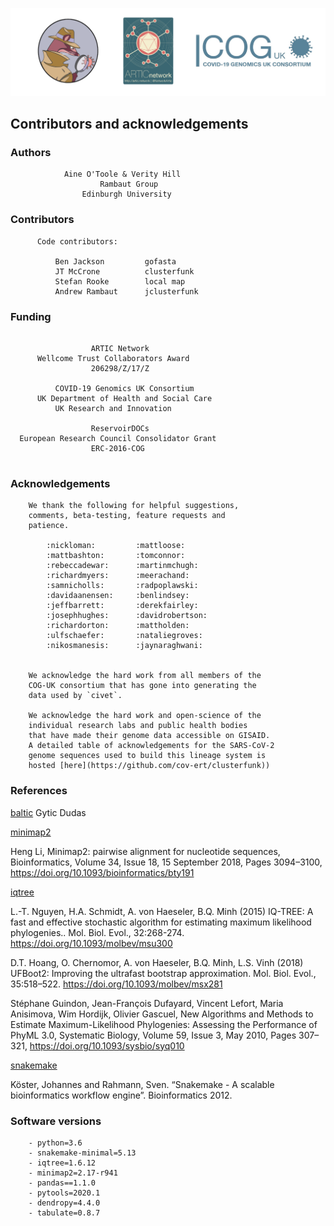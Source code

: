 ![](./doc_figures/website_header.png)

## Contributors and acknowledgements

### Authors
```
            Aine O'Toole & Verity Hill       
                    Rambaut Group              
                Edinburgh University   
```

### Contributors
```
      Code contributors:           
                                              
          Ben Jackson         gofasta       
          JT McCrone          clusterfunk     
          Stefan Rooke        local map 
          Andrew Rambaut      jclusterfunk 
```

### Funding
```
                                              
                  ARTIC Network               
      Wellcome Trust Collaborators Award      
                  206298/Z/17/Z               
                                              
          COVID-19 Genomics UK Consortium     
      UK Department of Health and Social Care 
          UK Research and Innovation          
                                              
                  ReservoirDOCs               
  European Research Council Consolidator Grant
                  ERC-2016-COG                
                                              
```

### Acknowledgements
```
    We thank the following for helpful suggestions, 
    comments, beta-testing, feature requests and
    patience.                
                                            
        :nickloman:         :mattloose:     
        :mattbashton:       :tomconnor:     
        :rebeccadewar:      :martinmchugh:    
        :richardmyers:      :meerachand:    
        :samnicholls:       :radpoplawski:   
        :davidaanensen:     :benlindsey:    
        :jeffbarrett:       :derekfairley:   
        :josephhughes:      :davidrobertson:  
        :richardorton:      :mattholden:
        :ulfschaefer:       :nataliegroves:   
        :nikosmanesis:      :jaynaraghwani:   


    We acknowledge the hard work from all members of the 
    COG-UK consortium that has gone into generating the 
    data used by `civet`.

    We acknowledge the hard work and open-science of the 
    individual research labs and public health bodies 
    that have made their genome data accessible on GISAID. 
    A detailed table of acknowledgements for the SARS-CoV-2
    genome sequences used to build this lineage system is 
    hosted [here](https://github.com/cov-ert/clusterfunk))

```
### References

[baltic](https://github.com/evogytis/baltic/tree/master/baltic) 
Gytic Dudas

[minimap2](https://github.com/lh3/minimap2) 

Heng Li, Minimap2: pairwise alignment for nucleotide sequences, Bioinformatics, Volume 34, Issue 18, 15 September 2018, Pages 3094–3100, https://doi.org/10.1093/bioinformatics/bty191

[iqtree](http://www.iqtree.org/#download)

L.-T. Nguyen, H.A. Schmidt, A. von Haeseler, B.Q. Minh (2015) IQ-TREE: A fast and effective stochastic algorithm for estimating maximum likelihood phylogenies.. Mol. Biol. Evol., 32:268-274. https://doi.org/10.1093/molbev/msu300

D.T. Hoang, O. Chernomor, A. von Haeseler, B.Q. Minh, L.S. Vinh (2018) UFBoot2: Improving the ultrafast bootstrap approximation. Mol. Biol. Evol., 35:518–522. https://doi.org/10.1093/molbev/msx281

Stéphane Guindon, Jean-François Dufayard, Vincent Lefort, Maria Anisimova, Wim Hordijk, Olivier Gascuel, New Algorithms and Methods to Estimate Maximum-Likelihood Phylogenies: Assessing the Performance of PhyML 3.0, Systematic Biology, Volume 59, Issue 3, May 2010, Pages 307–321, https://doi.org/10.1093/sysbio/syq010

[snakemake](https://snakemake.readthedocs.io/en/stable/index.html)

Köster, Johannes and Rahmann, Sven. “Snakemake - A scalable bioinformatics workflow engine”. Bioinformatics 2012.

### Software versions
```
    - python=3.6
    - snakemake-minimal=5.13 
    - iqtree=1.6.12
    - minimap2=2.17-r941
    - pandas==1.1.0
    - pytools=2020.1
    - dendropy=4.4.0
    - tabulate=0.8.7
    
```